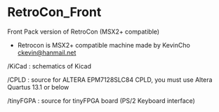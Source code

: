 # RetroCon_Front
Front Pack version of RetroCon (MSX2+ compatible)
* Retrocon is MSX2+ compatible machine made by KevinCho ckevin@hanmail.net

/KiCad : schematics of Kicad

/CPLD : source for ALTERA EPM7128SLC84 CPLD, you must use Altera Quartus 13.1 or below

/tinyFGPA : source for tinyFPGA board (PS/2 Keyboard interface)
